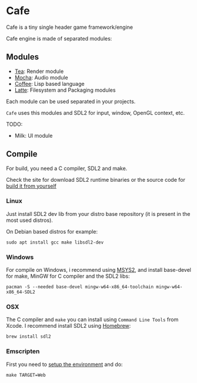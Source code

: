 # Cafe

Cafe is a tiny single header game framework/engine


Cafe engine is made of separated modules:

## Modules
- [Tea](https://github.com/cafe-engine/tea): Render module
- [Mocha](https://github.com/cafe-engine/mocha): Audio module
- [Coffee](https://github.com/cafe-engine/coffee): Lisp based language
- [Latte](https://github.com/cafe-engine/latte): Filesystem and Packaging modules

Each module can be used separated in your projects.

`Cafe` uses this modules and SDL2 for input, window, OpenGL context, etc.

TODO:

- Milk: UI module

## Compile

For build, you need a C compiler, SDL2 and make.

Check the site for download SDL2 runtime binaries or the source code for [build it from yourself](https://www.libsdl.org/download-2.0.php)

### Linux

Just install SDL2 dev lib from your distro base repository (it is present in the most used distros).

On Debian based distros for example:
```
sudo apt install gcc make libsdl2-dev
```

### Windows

For compile on Windows, i recommend using [MSYS2](https://www.msys2.org), and install base-devel for make, MinGW for C compiler and the SDL2 libs:

```
pacman -S --needed base-devel mingw-w64-x86_64-toolchain mingw-w64-x86_64-SDL2
```

### OSX

The C compiler and `make` you can install using `Command Line Tools` from Xcode.
I recommend install SDL2 using [Homebrew](https://brew.sh/index_pt-br):

```
brew install sdl2
```

### Emscripten

First you need to [setup the environment](https://emscripten.org/docs/getting_started/downloads.html) and do:
```
make TARGET=Web
```
